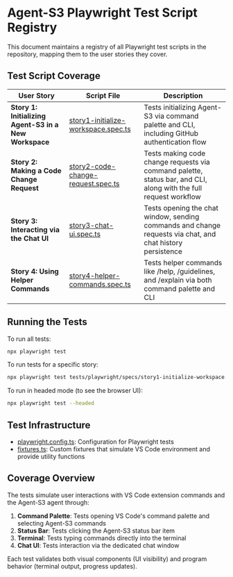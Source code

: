 # Agent-S3 Playwright Test Script Registry

This document maintains a registry of all Playwright test scripts in the repository, mapping them to the user stories they cover.

## Test Script Coverage

| User Story | Script File | Description |
|------------|-------------|-------------|
| **Story 1: Initializing Agent-S3 in a New Workspace** | [story1-initialize-workspace.spec.ts](tests/playwright/specs/story1-initialize-workspace.spec.ts) | Tests initializing Agent-S3 via command palette and CLI, including GitHub authentication flow |
| **Story 2: Making a Code Change Request** | [story2-code-change-request.spec.ts](tests/playwright/specs/story2-code-change-request.spec.ts) | Tests making code change requests via command palette, status bar, and CLI, along with the full request workflow |
| **Story 3: Interacting via the Chat UI** | [story3-chat-ui.spec.ts](tests/playwright/specs/story3-chat-ui.spec.ts) | Tests opening the chat window, sending commands and change requests via chat, and chat history persistence |
| **Story 4: Using Helper Commands** | [story4-helper-commands.spec.ts](tests/playwright/specs/story4-helper-commands.spec.ts) | Tests helper commands like /help, /guidelines, and /explain via both command palette and CLI |

## Running the Tests

To run all tests:
```bash
npx playwright test
```

To run tests for a specific story:
```bash
npx playwright test tests/playwright/specs/story1-initialize-workspace.spec.ts
```

To run in headed mode (to see the browser UI):
```bash
npx playwright test --headed
```

## Test Infrastructure

- [playwright.config.ts](tests/playwright/playwright.config.ts): Configuration for Playwright tests
- [fixtures.ts](tests/playwright/fixtures.ts): Custom fixtures that simulate VS Code environment and provide utility functions

## Coverage Overview

The tests simulate user interactions with VS Code extension commands and the Agent-S3 agent through:

1. **Command Palette**: Tests opening VS Code's command palette and selecting Agent-S3 commands
2. **Status Bar**: Tests clicking the Agent-S3 status bar item
3. **Terminal**: Tests typing commands directly into the terminal
4. **Chat UI**: Tests interaction via the dedicated chat window

Each test validates both visual components (UI visibility) and program behavior (terminal output, progress updates).